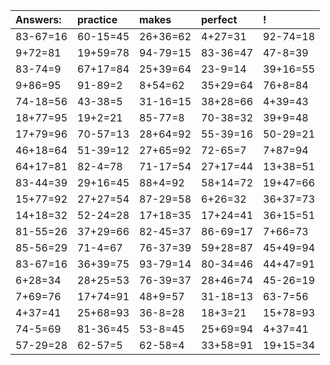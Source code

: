 | Answers: | practice | makes | perfect | ! |
| :--- | :--- | :--- | :--- | :--- |
| 83-67=16 | 60-15=45 | 26+36=62 | 4+27=31 | 92-74=18 | 
| 9+72=81 | 19+59=78 | 94-79=15 | 83-36=47 | 47-8=39 | 
| 83-74=9 | 67+17=84 | 25+39=64 | 23-9=14 | 39+16=55 | 
| 9+86=95 | 91-89=2 | 8+54=62 | 35+29=64 | 76+8=84 | 
| 74-18=56 | 43-38=5 | 31-16=15 | 38+28=66 | 4+39=43 | 
| 18+77=95 | 19+2=21 | 85-77=8 | 70-38=32 | 39+9=48 | 
| 17+79=96 | 70-57=13 | 28+64=92 | 55-39=16 | 50-29=21 | 
| 46+18=64 | 51-39=12 | 27+65=92 | 72-65=7 | 7+87=94 | 
| 64+17=81 | 82-4=78 | 71-17=54 | 27+17=44 | 13+38=51 | 
| 83-44=39 | 29+16=45 | 88+4=92 | 58+14=72 | 19+47=66 | 
| 15+77=92 | 27+27=54 | 87-29=58 | 6+26=32 | 36+37=73 | 
| 14+18=32 | 52-24=28 | 17+18=35 | 17+24=41 | 36+15=51 | 
| 81-55=26 | 37+29=66 | 82-45=37 | 86-69=17 | 7+66=73 | 
| 85-56=29 | 71-4=67 | 76-37=39 | 59+28=87 | 45+49=94 | 
| 83-67=16 | 36+39=75 | 93-79=14 | 80-34=46 | 44+47=91 | 
| 6+28=34 | 28+25=53 | 76-39=37 | 28+46=74 | 45-26=19 | 
| 7+69=76 | 17+74=91 | 48+9=57 | 31-18=13 | 63-7=56 | 
| 4+37=41 | 25+68=93 | 36-8=28 | 18+3=21 | 15+78=93 | 
| 74-5=69 | 81-36=45 | 53-8=45 | 25+69=94 | 4+37=41 | 
| 57-29=28 | 62-57=5 | 62-58=4 | 33+58=91 | 19+15=34 | 
